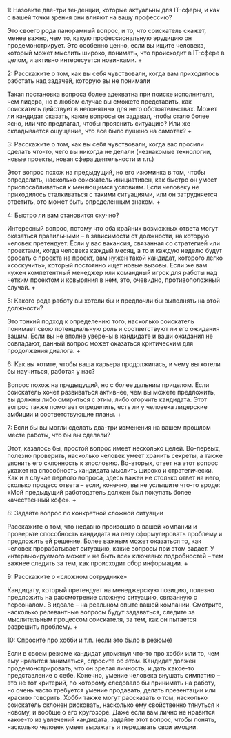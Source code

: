 1: Назовите две-три тенденции, которые актуальны для IT-сферы, и как с вашей точки зрения они влияют на вашу профессию?

Это своего рода панорамный вопрос, и то, что соискатель скажет, менее важно, чем то, какую профессиональную эрудицию он продемонстрирует. Это особенно ценно, если вы ищите человека, который может мыслить широко, понимать, что происходит в IT-сфере в целом, и активно интересуется новинками. +

2: Расскажите о том, как вы себя чувствовали, когда вам приходилось работать над задачей, которую вы не понимали

Такая постановка вопроса более адекватна при поиске исполнителя, чем лидера, но в любом случае вы сможете представить, как соискатель действует в непонятных для него обстоятельствах. Может ли кандидат сказать, какие вопросы он задавал, чтобы стало более ясно, или что предлагал, чтобы прояснить ситуацию? Или же складывается ощущение, что все было пущено на самотек? +

3: Расскажите о том, как вы себя чувствовали, когда вас просили сделать что-то, чего вы никогда не делали (незнакомые технологии, новые проекты, новая сфера деятельности и т.п.)

Этот вопрос похож на предыдущий, но его изюминка в том, чтобы определить, насколько соискатель инициативен, как быстро он умеет приспосабливаться к меняющимся условиям. Если человеку не приходилось сталкиваться с такими ситуациями, или он затрудняется ответить, это может быть определенным знаком. +

4: Быстро ли вам становится скучно?

Интересный вопрос, потому что оба крайних возможных ответа могут оказаться правильными – в зависимости от должности, на которую человек претендует. Если у вас вакансия, связанная со стратегией или проектами, когда человека каждый месяц, а то и каждую неделю будут бросать с проекта на проект, вам нужен такой кандидат, которого легко «соскучить», который постоянно ищет новые вызовы. Если же вам нужен компетентный менеджер или командный игрок для работы над четким проектом и ковыряния в нем, это, очевидно, противоположный случай. +


5: Какого рода работу вы хотели бы и предпочли бы выполнять на этой должности?

Это тонкий подход к определению того, насколько соискатель понимает свою потенциальную роль и соответствуют ли его ожидания вашим. Если вы не вполне уверены в кандидате и ваши ожидания не совпадают, данный вопрос может оказаться критическим для продолжения диалога. +

6: Как вы хотите, чтобы ваша карьера продолжилась, и чему вы хотели бы научиться, работая у нас?

Вопрос похож на предыдущий, но с более дальним прицелом. Если соискатель хочет развиваться активнее, чем вы можете предложить, вы должны либо смириться с этим, либо огорчить кандидата. Этот вопрос также помогает определить, есть ли у человека лидерские амбиции и соответствующие планы. +

7: Если бы вы могли сделать два-три изменения на вашем прошлом месте работы, что бы вы сделали?

Этот, казалось бы, простой вопрос имеет несколько целей. Во-первых, полезно проверить, насколько человек умеет хранить секреты, а также уяснить его склонность к злословию. Во-вторых, ответ на этот вопрос укажет на способность кандидата мыслить широко и стратегически. Как и в случае первого вопроса, здесь важен не столько ответ на него, сколько процесс ответа – если, конечно, вы не услышите что-то вроде: «Мой предыдущий работодатель должен был покупать более качественный кофе». +

8: Задайте вопрос по конкретной сложной ситуации

Расскажите о том, что недавно произошло в вашей компании и проверьте способность кандидата на лету сформулировать проблему и предложить ей решение. Более важным может оказаться то, как человек прорабатывает ситуацию, какие вопросы при этом задает. У интервьюируемого может и не быть всех ключевых подробностей – тем важнее следить за тем, как происходит сбор информации. +

9: Расскажите о «сложном сотруднике»

Кандидату, который претендует на менеджерскую позицию, полезно предложить на рассмотрение сложную ситуацию, связанную с персоналом. В идеале – на реальном опыте вашей компании. Смотрите, насколько релевантные вопросы будут задаваться, следите за мыслительным процессом соискателя, за тем, как он пытается разрешить проблему. +

10: Спросите про хобби и т.п. (если это было в резюме)

Если в своем резюме кандидат упомянул что-то про хобби или то, чем ему нравится заниматься, спросите об этом. Кандидат должен продемонстрировать, что он зрелая личность, и дать какое-то представление о себе. Конечно, умение человека внушать симпатию – это не тот критерий, по которому следовало бы принимать на работу, но очень часто требуется умение продавать, делать презентации или красиво говорить. Хобби также могут рассказать о том, насколько соискатель склонен рисковать, насколько ему свойственно тянуться к новому, и вообще о его кругозоре. Даже если вам лично не нравится какое-то из увлечений кандидата, задайте этот вопрос, чтобы понять, насколько человек умеет выражать и передавать свои эмоции.
